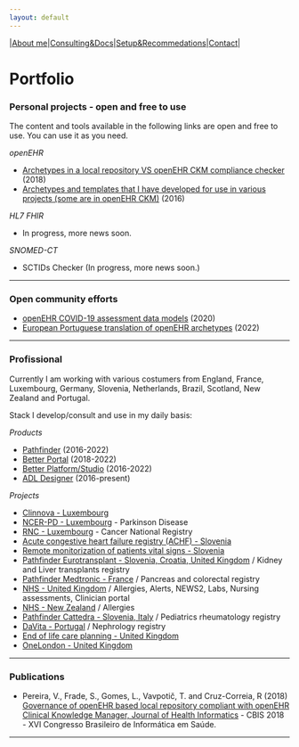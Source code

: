 ```yaml
---
layout: default
---
```



|[About me](./about_me.html)|[Consulting&Docs](./certs.html)|[Setup&Recommedations](./recommend.html)|[Contact](./contact.html)|


# Portfolio


### Personal projects - open and free to use
The content and tools available in the following links are open and free to use. You can use it as you need.

*openEHR*
- [Archetypes in a local repository VS openEHR CKM compliance checker](https://mim-script-openehr.stackblitz.io/) (2018)
- [Archetypes and templates that I have developed for use in various projects (some are in openEHR CKM)]() (2016)

*HL7 FHIR*
- In progress, more news soon.

*SNOMED-CT*
- SCTIDs Checker (In progress, more news soon.)

---

### Open community efforts

- [openEHR COVID-19 assessment data models](https://ckm.openehr.org/ckm/templates/1013.26.286) (2020)
- [European Portuguese translation of openEHR archetypes](https://ckm.openehr.org/ckm/incubators/1013.30.107) (2022)

---

### Profissional

Currently I am working with various costumers from England, France, Luxembourg, Germany, Slovenia, Netherlands, Brazil, Scotland, New Zealand and Portugal.

Stack I develop/consult and use in my daily basis:

*Products*
- [Pathfinder](https://pathfinder.better.care/) (2016-2022)
- [Better Portal](https://portal.better.care/) (2018-2022)
- [Better Platform/Studio](https://better.care/better-platform/) (2016-2022)
- [ADL Designer]() (2016-present)


*Projects*
- [Clinnova - Luxembourg](https://clinnova.lu/)
- [NCER-PD - Luxembourg](https://www.parkinson.lu/) - Parkinson Disease
- [RNC - Luxembourg](https://www.rnc.lu/) - Cancer National Registry
- [Acute congestive heart failure registry (ACHF) - Slovenia]()
- [Remote monitorization of patients vital signs - Slovenia]()
- [Pathfinder Eurotransplant - Slovenia, Croatia, United Kingdom](https://edith-project.eu/) / Kidney and Liver transplants registry
- [Pathfinder Medtronic - France]() / Pancreas and colorectal registry
- [NHS - United Kingdom]() / Allergies, Alerts, NEWS2, Labs, Nursing assessments, Clinician portal
- [NHS - New Zealand]() / Allergies
- [Pathfinder Cattedra - Slovenia, Italy](https://www.ita-slo.eu/en/cattedra) / Pediatrics rheumatology registry
- [DaVita - Portugal]() / Nephrology registry
- [End of life care planning - United Kingdom](https://www.accordhospice.org.uk/)
- [OneLondon - United Kingdom](https://www.onelondon.online)


---

### Publications

- Pereira, V.,  Frade, S., Gomes, L., Vavpotič, T. and Cruz-Correia, R (2018) [Governance of openEHR based local repository compliant with openEHR Clinical Knowledge Manager, Journal of Health Informatics](https://github.com/vanessa-pereira/CBIS2018/blob/master/ArticleSBIS_final_v2.pdf) - CBIS 2018 - XVI Congresso Brasileiro de Informática em Saúde. 

---

